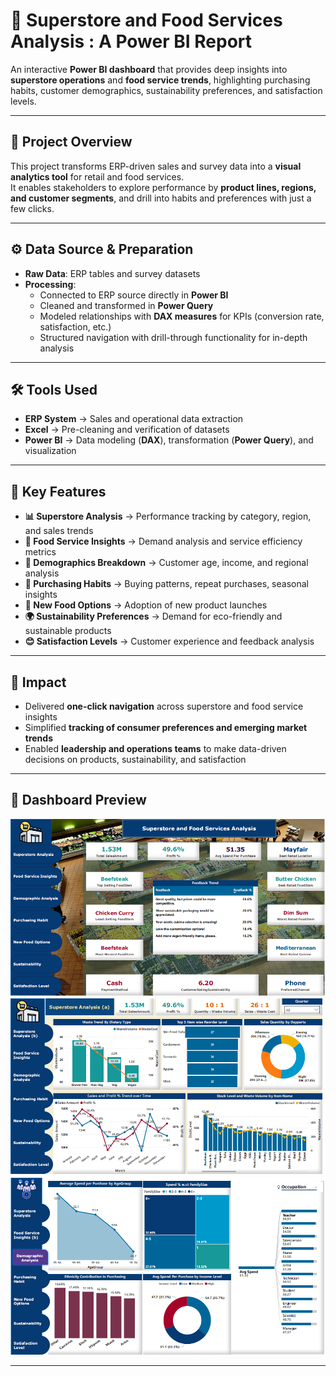 # 🛒 Superstore and Food Services Analysis : A Power BI Report

An interactive **Power BI dashboard** that provides deep insights into **superstore operations** and **food service trends**, highlighting purchasing habits, customer demographics, sustainability preferences, and satisfaction levels.

---

## 📂 Project Overview

This project transforms ERP-driven sales and survey data into a **visual analytics tool** for retail and food services.  
It enables stakeholders to explore performance by **product lines, regions, and customer segments**, and drill into habits and preferences with just a few clicks.

---

## ⚙️ Data Source & Preparation

- **Raw Data**: ERP tables and survey datasets  
- **Processing**:  
  - Connected to ERP source directly in **Power BI**  
  - Cleaned and transformed in **Power Query**  
  - Modeled relationships with **DAX measures** for KPIs (conversion rate, satisfaction, etc.)  
  - Structured navigation with drill-through functionality for in-depth analysis

---

## 🛠 Tools Used

- **ERP System** → Sales and operational data extraction  
- **Excel** → Pre-cleaning and verification of datasets  
- **Power BI** → Data modeling (**DAX**), transformation (**Power Query**), and visualization

---

## 🔑 Key Features

- **📊 Superstore Analysis** → Performance tracking by category, region, and sales trends  
- **🍴 Food Service Insights** → Demand analysis and service efficiency metrics  
- **👥 Demographics Breakdown** → Customer age, income, and regional analysis  
- **🛒 Purchasing Habits** → Buying patterns, repeat purchases, seasonal insights  
- **🥗 New Food Options** → Adoption of new product launches  
- **🌍 Sustainability Preferences** → Demand for eco-friendly and sustainable products  
- **😊 Satisfaction Levels** → Customer experience and feedback analysis

---

## 🚀 Impact

- Delivered **one-click navigation** across superstore and food service insights  
- Simplified **tracking of consumer preferences and emerging market trends**  
- Enabled **leadership and operations teams** to make data-driven decisions on products, sustainability, and satisfaction

---

## 📸 Dashboard Preview

![Dashboard Preview](Images/Menu_.PNG)
![Dashboard Preview](Images/SuperStore.PNG)
![Dashboard Preview](Images/Demographic.PNG)

---


